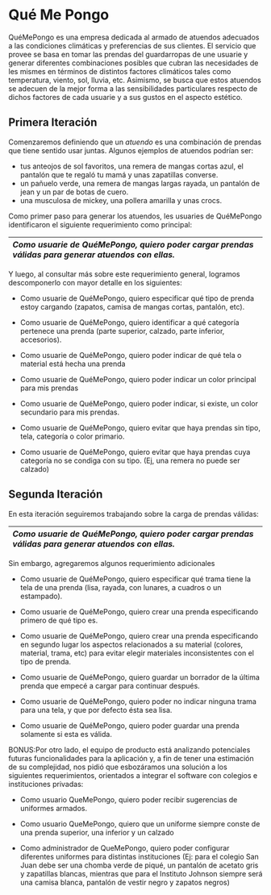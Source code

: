 # Qué Me Pongo

QuéMePongo es una empresa dedicada al armado de atuendos adecuados a las condiciones climáticas y preferencias de sus clientes. El servicio que provee se basa en tomar las prendas del guardarropas de une usuarie y generar diferentes combinaciones posibles que cubran las necesidades de les mismes en términos de distintos factores climáticos tales como temperatura, viento, sol, lluvia, etc. Asimismo, se busca que estos atuendos se adecuen de la mejor forma a las sensibilidades particulares respecto de dichos factores de cada usuarie y a sus gustos en el aspecto estético.

## **Primera Iteración**

Comenzaremos definiendo que un *atuendo* es una combinación de prendas que tiene sentido usar juntas. Algunos ejemplos de atuendos podrían ser:

* tus anteojos de sol favoritos, una remera de mangas cortas azul, el pantalón que te regaló tu mamá y unas zapatillas converse.  
* un pañuelo verde, una remera de mangas largas rayada, un pantalón de jean y un par de botas de cuero.  
* una musculosa de mickey, una pollera amarilla y unas crocs.

Como primer paso para generar los atuendos, les usuaries de QuéMePongo identificaron el siguiente requerimiento como principal:

| *Como usuarie de QuéMePongo, quiero poder cargar prendas válidas para generar atuendos con ellas.* |
| :---- |

Y luego, al consultar más sobre este requerimiento general, logramos descomponerlo con mayor detalle en los siguientes:

* Como usuarie de QuéMePongo, quiero especificar qué tipo de prenda estoy cargando (zapatos, camisa de mangas cortas, pantalón, etc).  
    
* Como usuarie de QuéMePongo, quiero identificar a qué categoría pertenece una prenda (parte superior, calzado, parte inferior, accesorios).  
    
* Como usuarie de QuéMePongo, quiero poder indicar de qué tela o material está hecha una prenda  
    
* Como usuarie de QuéMePongo, quiero poder indicar un color principal para mis prendas  
    
* Como usuarie de QuéMePongo, quiero poder indicar, si existe, un color secundario para mis prendas.  
    
* Como usuarie de QuéMePongo, quiero evitar que haya prendas sin tipo, tela, categoría o color primario.

* Como usuarie de QuéMePongo, quiero evitar que haya prendas cuya categoría no se condiga con su tipo. (Ej, una remera no puede ser calzado)

## **Segunda Iteración**

En esta iteración seguiremos trabajando sobre la carga de prendas válidas:

| *Como usuarie de QuéMePongo, quiero poder cargar prendas válidas para generar atuendos con ellas.* |
| :---- |

Sin embargo, agregaremos algunos requerimiento adicionales

* Como usuarie de QuéMePongo, quiero especificar qué trama tiene la tela de una prenda (lisa, rayada, con lunares, a cuadros o un estampado).

* Como usuarie de QuéMePongo, quiero crear una prenda especificando primero de qué tipo es.

* Como usuarie de QuéMePongo, quiero crear una prenda especificando en segundo lugar los aspectos relacionados a su material (colores, material, trama, etc) para evitar elegir materiales inconsistentes con el tipo de prenda.

* Como usuarie de QuéMePongo, quiero guardar un borrador de la última prenda que empecé a cargar para continuar después.

* Como usuarie de QuéMePongo, quiero poder no indicar ninguna trama para una tela, y que por defecto ésta sea lisa.

* Como usuarie de QuéMePongo, quiero poder guardar una prenda solamente si esta es válida.

BONUS:Por otro lado, el equipo de producto está analizando potenciales futuras funcionalidades para la aplicación y, a fin de tener una estimación de su complejidad, nos pidió que esbozáramos una solución a los siguientes requerimientos, orientados a integrar el software con colegios e instituciones privadas:

* Como usuario QueMePongo, quiero poder recibir sugerencias de uniformes armados.

* Como usuario QueMePongo, quiero que un uniforme siempre conste de una prenda superior, una inferior y un calzado

* Como administrador de QueMePongo, quiero poder configurar diferentes uniformes para distintas instituciones (Ej: para el colegio San Juan debe ser una chomba verde de piqué, un pantalón de acetato gris y zapatillas blancas, mientras que para el Instituto Johnson siempre será una camisa blanca, pantalón de vestir negro y zapatos negros) 